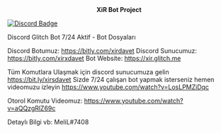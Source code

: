 <center><b>XiR Bot Project</b></center>

<p><a href="https://discord.io/xirsunucu" rel="nofollow"><img src="https://camo.githubusercontent.com/8affe8a22729f913993f14123c90aa300880547b/68747470733a2f2f646973636f72646170702e636f6d2f6170692f6775696c64732f3332303536353339363731313237363534352f656d6265642e706e67" alt="Discord Badge" data-canonical-src="https://discordapp.com/api/guilds/509839189714665492/embed.png" style="max-width:100%;"></a></p>

Discord Glitch Bot 7/24 Aktif - Bot Dosyaları

Discord Botumuz: https://bitly.com/xirdavet
Discord Sunucumuz: https://bitly.com/xirxdavet
Bot Website: https://xir.glitch.me

Tüm Komutlara Ulaşmak için discord sunucumuza gelin https://bit.ly/xirsdavet Sizde 7/24 çalışan bot yapmak isterseniz hemen videomuzu izleyin
https://www.youtube.com/watch?v=LosLPMZiDqc

Otorol Komutu Videomuz:
https://www.youtube.com/watch?v=aQQzgRlZ69c

Detaylı Bilgi vb: MeliL#7408

